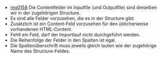 * [req0158](https://github.com/PolitAktiv/politaktiv-requirements/tree/master/de/requirements/req0158.md)
Die Contentfelder im Inputfile (und Outputfile) sind dieselben wir in der zugehörigen Structure.
 * Es sind alle Felder vorzusehen, die es in der Structure gibt.
 * Zusätzlich ist ein Content-Feld vorzusehen für den üblicherweise vorhandenen HTML-Content.
 * Fehlt ein Feld, darf der Importlauf nicht durchgeführt werden.
 * Die Reihenfolge der Felder in den Spalten ist egal.
 * Die Spaltenüberschrift muss jeweils gleich lauten wie der zugehörige Name des Structure-Feldes.
 
 